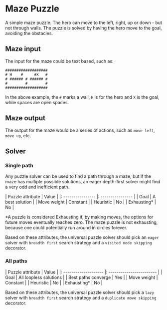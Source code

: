 # Maze Puzzle

A simple maze puzzle. The hero can move to the left, right, up or down - but not 
through walls. The puzzle is solved by having the hero move to the goal, 
avoiding the obstacles.

## Maze input

The input for the maze could be text based, such as:
```
###################
# H    #     #X   #
# ###### # ###### #
#        #        #
###################
```
In the above example, the `#` marks a wall, `H` is for the hero and `X` is the 
goal, while spaces are open spaces.

## Maze output

The output for the maze would be a series of actions, such as `move left`, 
`move up`, etc.

## Solver

### Single path

Any puzzle solver can be used to find a path through a maze, but if the maze has 
multiple possible solutions, an eager depth-first solver might find a very odd 
and inefficient path.

| Puzzle attribute  | Value             |
|: ---------------- |: ---------------- |
| Goal              | A best solution   |
| Move weight       | Constant          |
| Heuristic         | No                |
| Exhausting*       | No                |

*A puzzle is considered Exhausting if, by making moves, the options for future 
moves eventually reaches zero. The maze puzzle is not exhausting, because one 
could potentially run around in circles forever.

Based on these attributes, the universal puzzle solver should pick an `eager` 
solver with `breadth first` search strategy and a `visited node skipping` 
decorator.

### All paths

| Puzzle attribute      | Value                     |
|: -------------------- |: ------------------------ |
| Goal                  | All loopless solutions    |
| Best paths converge   | Yes                       |
| Move weight           | Constant                  |
| Heuristic             | No                        |
| Exhausting*           | No                        |

Based on these attributes, the universal puzzle solver should pick a `lazy` 
solver with `breadth first` search strategy and a `duplicate move skipping` 
decorator.
